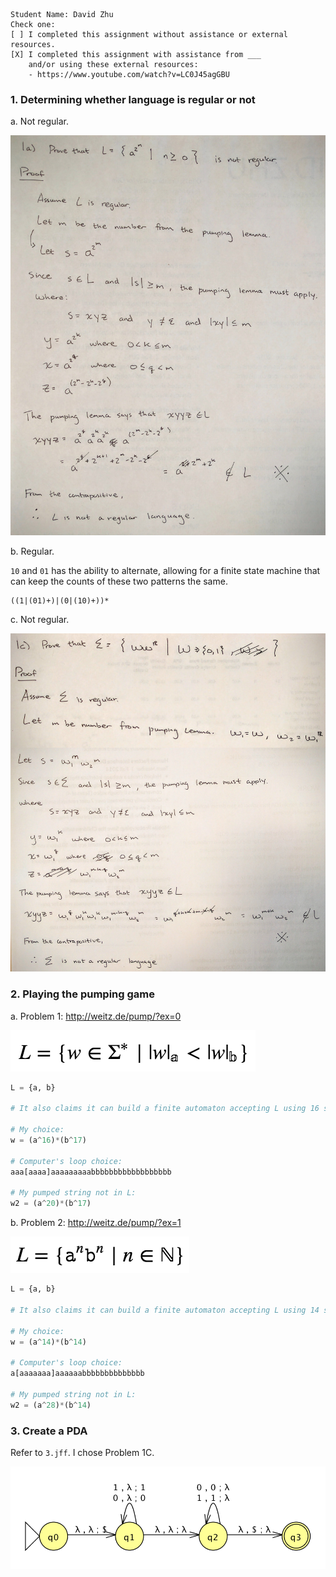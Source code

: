 ```
Student Name: David Zhu
Check one:
[ ] I completed this assignment without assistance or external resources.
[X] I completed this assignment with assistance from ___
    and/or using these external resources:
    - https://www.youtube.com/watch?v=LC0J45agGBU
```
### 1. Determining whether language is regular or not

a. Not regular.

![1a](assets/1a.jpg)

b. Regular.

`10` and `01` has the ability to alternate, allowing for a finite state machine that can keep the counts of these two patterns the same.

```
((1|(01)+)|(0|(10)+))*
```

c. Not regular.

![1c](assets/1c.jpg)

### 2. Playing the pumping game

a. Problem 1: http://weitz.de/pump/?ex=0

![](assets/pump_0.png)

```python
L = {a, b}

# It also claims it can build a finite automaton accepting L using 16 states.

# My choice:
w = (a^16)*(b^17)

# Computer's loop choice:
aaa[aaaa]aaaaaaaaabbbbbbbbbbbbbbbbbb

# My pumped string not in L:
w2 = (a^20)*(b^17)
```

b. Problem 2: http://weitz.de/pump/?ex=1

![](assets/pump_1.png)

```python
L = {a, b}

# It also claims it can build a finite automaton accepting L using 14 states.

# My choice:
w = (a^14)*(b^14)

# Computer's loop choice:
a[aaaaaaa]aaaaaabbbbbbbbbbbbbb

# My pumped string not in L:
w2 = (a^28)*(b^14)
```

### 3. Create a PDA

Refer to `3.jff`. I chose Problem 1C.

![](assets/3.png)
